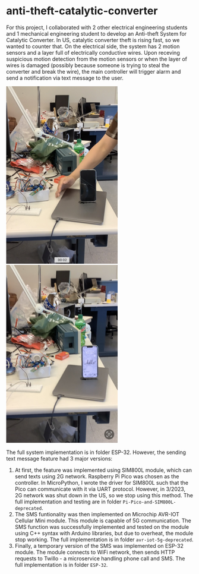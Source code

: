 # anti-theft-catalytic-converter

For this project, I collaborated with 2 other electrical engineering students and 1 mechanical engineering student to develop an Anti-theft System for Catalytic Converter. In US, catalytic converter theft is rising fast, so we wanted to counter that. On the electrical side, the system has 2 motion sensors and a layer full of electrically conductive wires. Upon receving suspicious motion detection from the motion sensors or when the layer of wires is damaged (possibly because someone is trying to steal the converter and break the wire), the main controller will trigger alarm and send a notification via text message to the user. 

<img alt="sms trigger by motion" src="photos/PhoneSMS-trigger-by-motion.jpg" width = 300>
<img alt="sms activate" src = "photos/PhoneSMS-activate.jpg" width = 300>

The full system implementation is in folder ESP-32. However, the sending text message feature had 3 major versions:

1. At first, the feature was implemented using SIM800L module, which can send texts using 2G network. Raspberry Pi Pico was chosen as the controller. In MicroPython, I wrote the driver for SIM800L such that the Pico can communicate with it via UART protocol. However, in 3/2023, 2G network was shut down in the US, so we stop using this method. The full implementation and testing are in folder `Pi-Pico-and-SIM800L-deprecated`. 
2. The SMS funtionality was then implemented on Microchip AVR-IOT Cellular Mini module. This module is capable of 5G communication. The SMS function was successfully implemented and tested on the module using C++ syntax with Arduino libraries, but due to overheat, the module stop working. The full implementation is in folder `avr-iot-5g-deprecated`.
3. Finally, a temporary version of the SMS was implemented on ESP-32 module. The module connects to WiFi network, then sends HTTP requests to Twillo - a microservice handling phone call and SMS. The full implementation is in folder `ESP-32`.